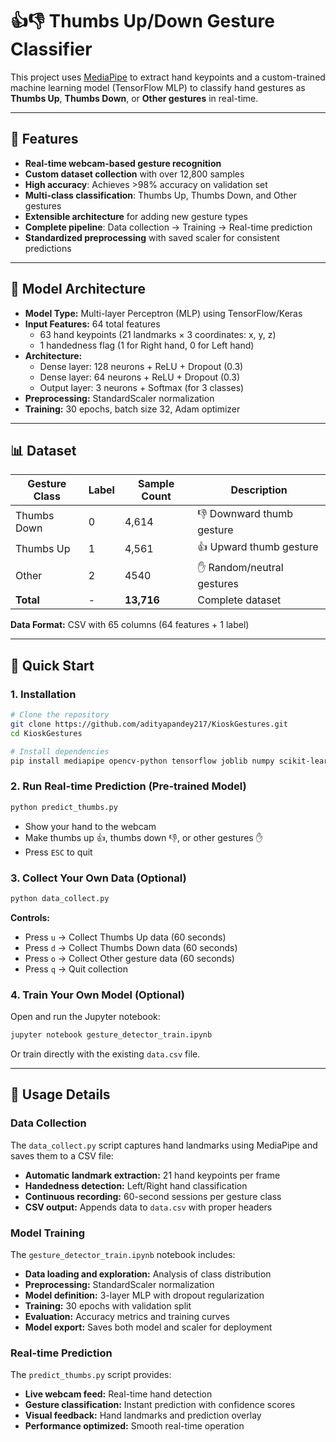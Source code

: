 # 👍👎 Thumbs Up/Down Gesture Classifier

This project uses [MediaPipe](https://google.github.io/mediapipe/) to extract hand keypoints and a custom-trained machine learning model (TensorFlow MLP) to classify hand gestures as **Thumbs Up**, **Thumbs Down**, or **Other gestures** in real-time.

---

## 📌 Features

- **Real-time webcam-based gesture recognition**
- **Custom dataset collection** with over 12,800 samples
- **High accuracy**: Achieves >98% accuracy on validation set
- **Multi-class classification**: Thumbs Up, Thumbs Down, and Other gestures
- **Extensible architecture** for adding new gesture types
- **Complete pipeline**: Data collection → Training → Real-time prediction
- **Standardized preprocessing** with saved scaler for consistent predictions

---

## 🧠 Model Architecture

- **Model Type:** Multi-layer Perceptron (MLP) using TensorFlow/Keras
- **Input Features:** 64 total features
  - 63 hand keypoints (21 landmarks × 3 coordinates: x, y, z)
  - 1 handedness flag (1 for Right hand, 0 for Left hand)
- **Architecture:**
  - Dense layer: 128 neurons + ReLU + Dropout (0.3)
  - Dense layer: 64 neurons + ReLU + Dropout (0.3)
  - Output layer: 3 neurons + Softmax (for 3 classes)
- **Preprocessing:** StandardScaler normalization
- **Training:** 30 epochs, batch size 32, Adam optimizer

---

## 📊 Dataset

| Gesture Class | Label | Sample Count | Description |
|---------------|-------|--------------|-------------|
| Thumbs Down   | 0     | 4,614        | 👎 Downward thumb gesture |
| Thumbs Up     | 1     | 4,561        | 👍 Upward thumb gesture |
| Other         | 2     | 4540        | ✋ Random/neutral gestures |
| **Total**     | -     | **13,716**   | Complete dataset |

**Data Format:** CSV with 65 columns (64 features + 1 label)

---

## 🚀 Quick Start

### 1. Installation

```bash
# Clone the repository
git clone https://github.com/adityapandey217/KioskGestures.git
cd KioskGestures

# Install dependencies
pip install mediapipe opencv-python tensorflow joblib numpy scikit-learn matplotlib pandas
```

### 2. Run Real-time Prediction (Pre-trained Model)

```bash
python predict_thumbs.py
```

- Show your hand to the webcam
- Make thumbs up 👍, thumbs down 👎, or other gestures ✋
- Press `ESC` to quit

### 3. Collect Your Own Data (Optional)

```bash
python data_collect.py
```

**Controls:**
- Press `u` → Collect Thumbs Up data (60 seconds)
- Press `d` → Collect Thumbs Down data (60 seconds)  
- Press `o` → Collect Other gesture data (60 seconds)
- Press `q` → Quit collection

### 4. Train Your Own Model (Optional)

Open and run the Jupyter notebook:
```bash
jupyter notebook gesture_detector_train.ipynb
```

Or train directly with the existing `data.csv` file.


---

## 🔧 Usage Details

### Data Collection

The `data_collect.py` script captures hand landmarks using MediaPipe and saves them to a CSV file:

- **Automatic landmark extraction:** 21 hand keypoints per frame
- **Handedness detection:** Left/Right hand classification
- **Continuous recording:** 60-second sessions per gesture class
- **CSV output:** Appends data to `data.csv` with proper headers

### Model Training

The `gesture_detector_train.ipynb` notebook includes:

- **Data loading and exploration:** Analysis of class distribution
- **Preprocessing:** StandardScaler normalization
- **Model definition:** 3-layer MLP with dropout regularization
- **Training:** 30 epochs with validation split
- **Evaluation:** Accuracy metrics and training curves
- **Model export:** Saves both model and scaler for deployment

### Real-time Prediction

The `predict_thumbs.py` script provides:

- **Live webcam feed:** Real-time hand detection
- **Gesture classification:** Instant prediction with confidence scores
- **Visual feedback:** Hand landmarks and prediction overlay
- **Performance optimized:** Smooth real-time operation